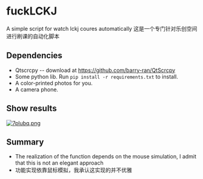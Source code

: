 # fuckLCKJ
A simple script for watch lckj coures automatically
这是一个专门针对乐创空间进行刷课的自动化脚本
## Dependencies
  - Qtscrcpy -- download at https://github.com/barry-ran/QtScrcpy
  - Some python lib. Run `pip install -r requirements.txt` to install.
  - A color-printed photos for you.
  - A camera phone.
  
## Show results
[![7plubq.png](https://s4.ax1x.com/2022/01/07/7plubq.png)](https://imgtu.com/i/7plubq)
## Summary
  - The realization of the function depends on the mouse simulation, I admit that this is not an elegant approach
  - 功能实现依靠鼠标模拟，我承认这实现的并不优雅
